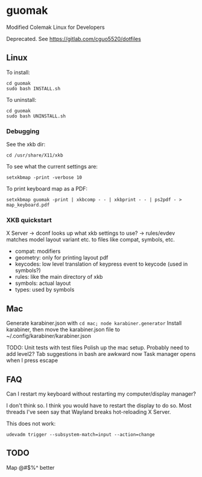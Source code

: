 # guomak
Modified Colemak Linux for Developers

Deprecated. See https://gitlab.com/cguo5520/dotfiles

## Linux
To install:
```
cd guomak
sudo bash INSTALL.sh
```

To uninstall:
```
cd guomak
sudo bash UNINSTALL.sh
```

### Debugging

See the xkb dir:
```
cd /usr/share/X11/xkb
```

To see what the current settings are:
```
setxkbmap -print -verbose 10
```

To print keyboard map as a PDF:
```
setxkbmap guomak -print | xkbcomp - - | xkbprint - - | ps2pdf - > map_keyboard.pdf
```

### XKB quickstart
X Server -> dconf looks up what xkb settings to use? -> rules/evdev matches model layout variant etc. to files like compat, symbols, etc. 

* compat: modifiers
* geometry: only for printing layout pdf
* keycodes: low level translation of keypress event to keycode (used in symbols?)
* rules: like the main directory of xkb
* symbols: actual layout
* types: used by symbols

## Mac
Generate karabiner.json with `cd mac; node karabiner.generator`
Install karabiner, then move the karabiner.json file to ~/.config/karabiner/karabiner.json

TODO:
Unit tests with test files
Polish up the mac setup. Probably need to add level2?
Tab suggestions in bash are awkward now
Task manager opens when I press escape


## FAQ
Can I restart my keyboard without restarting my computer/display manager?

I don't think so. I think you would have to restart the display to do so. Most threads I've seen say that Wayland breaks hot-reloading X Server.

This does not work:
```
udevadm trigger --subsystem-match=input --action=change
```

## TODO

Map @#$%^ better
